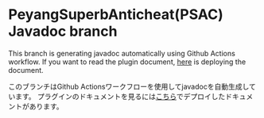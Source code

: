 # PeyangSuperbAnticheat(PSAC) Javadoc branch

This branch is generating javadoc automatically using Github Actions workflow.
If you want to read the plugin document, [here](https://javadoc.peya.tokyo) is deploying the document.

このブランチはGithub Actionsワークフローを使用してjavadocを自動生成しています。
プラグインのドキュメントを見るには[こちら](https://javadoc.peya.tokyo)でデプロイしたドキュメントがあります。
